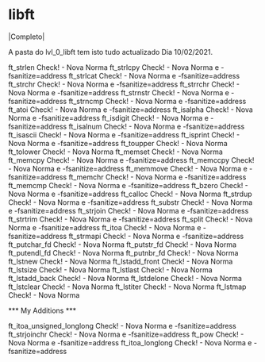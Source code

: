 # libft
|Completo|

A pasta do lvl_0_libft tem isto tudo actualizado
Dia 10/02/2021.

ft_strlen					  Check!	- Nova Norma
ft_strlcpy					Check!	- Nova Norma e -fsanitize=address
ft_strlcat					Check!	- Nova Norma e -fsanitize=address
ft_strchr					  Check!	- Nova Norma e -fsanitize=address
ft_strrchr					Check!	- Nova Norma e -fsanitize=address
ft_strnstr					Check!	- Nova Norma e -fsanitize=address
ft_strncmp					Check!	- Nova Norma e -fsanitize=address
ft_atoi						  Check!	- Nova Norma e -fsanitize=address
ft_isalpha					Check!	- Nova Norma e -fsanitize=address
ft_isdigit					Check!	- Nova Norma e -fsanitize=address
ft_isalnum					Check!	- Nova Norma e -fsanitize=address
ft_isascii					Check!	- Nova Norma e -fsanitize=address
ft_isprint					Check!	- Nova Norma e -fsanitize=address
ft_toupper					Check!	- Nova Norma
ft_tolower					Check!	- Nova Norma
ft_memset					  Check!	- Nova Norma
ft_memcpy				  	Check!	- Nova Norma e -fsanitize=address
ft_memccpy					Check!	- Nova Norma e -fsanitize=address
ft_memmove					Check!	- Nova Norma e -fsanitize=address
ft_memchr				  	Check!	- Nova Norma e -fsanitize=address
ft_memcmp				  	Check!	- Nova Norma e -fsanitize=address
ft_bzero					  Check!	- Nova Norma e -fsanitize=address
ft_calloc					  Check!	- Nova Norma
ft_strdup					  Check!	- Nova Norma e -fsanitize=address
ft_substr					  Check!	- Nova Norma e -fsanitize=address
ft_strjoin					Check!	- Nova Norma e -fsanitize=address
ft_strtrim					Check!	- Nova Norma e -fsanitize=address
ft_split				  	Check!	- Nova Norma e -fsanitize=address
ft_itoa						  Check!	- Nova Norma e -fsanitize=address
ft_strmapi					Check!	- Nova Norma e -fsanitize=address
ft_putchar_fd				Check!	- Nova Norma
ft_putstr_fd				Check!	- Nova Norma
ft_putendl_fd				Check!	- Nova Norma
ft_putnbr_fd				Check!	- Nova Norma
ft_lstnew					  Check!	- Nova Norma
ft_lstadd_front			Check!	- Nova Norma
ft_lstsize					Check!	- Nova Norma
ft_lstlast					Check!	- Nova Norma
ft_lstadd_back			Check!	- Nova Norma
ft_lstdelone				Check!	- Nova Norma
ft_lstclear					Check!	- Nova Norma
ft_lstiter					Check!	- Nova Norma
ft_lstmap					  Check!	- Nova Norma


*** My Additions ***

ft_itoa_unsigned_longlong	  Check!	- Nova Norma e -fsanitize=address
ft_strjoinchr				        Check!	- Nova Norma e -fsanitize=address
ft_pow						          Check!	- Nova Norma e -fsanitize=address
ft_itoa_longlong			      Check!	- Nova Norma e -fsanitize=address

